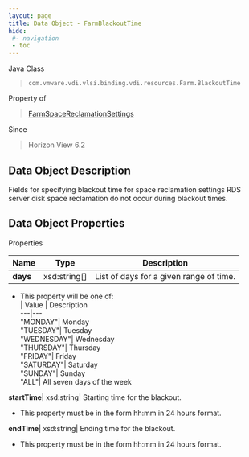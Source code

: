 ```yaml
---
layout: page
title: Data Object - FarmBlackoutTime
hide:
 #- navigation
 - toc
---
```






Java Class  
> `com.vmware.vdi.vlsi.binding.vdi.resources.Farm.BlackoutTime`

Property of  
> [FarmSpaceReclamationSettings](vdi.resources.Farm.SpaceReclamationSettings.md#field_detail)

Since  
> Horizon View 6.2


## Data Object Description 

Fields for specifying blackout time for space reclamation settings RDS server disk space reclamation do not occur during blackout times. 

## Data Object Properties

Properties

Name |  Type |  Description   
---|---|---  
**days**|  xsd:string[]|  List of days for a given range of time.   


  * This property will be one of:  
|  Value |  Description   
---|---  
"MONDAY"| Monday  
"TUESDAY"| Tuesday  
"WEDNESDAY"| Wednesday  
"THURSDAY"| Thursday  
"FRIDAY"| Friday  
"SATURDAY"| Saturday  
"SUNDAY"| Sunday  
"ALL"| All seven days of the week  

  
**startTime**|  xsd:string|  Starting time for the blackout.   


  * This property must be in the form hh:mm in 24 hours format. 

  
**endTime**|  xsd:string|  Ending time for the blackout.   


  * This property must be in the form hh:mm in 24 hours format. 

  
  
  

  
  
